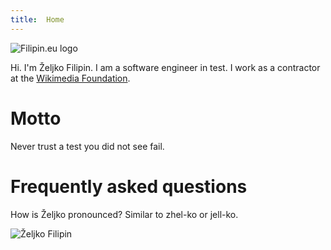 ```yaml
---
title:  Home
---
```

![Filipin.eu logo](assets/filipin.png)

Hi. I'm Željko Filipin. I am a software engineer in test. I work as a contractor at the [Wikimedia Foundation](https://wikimediafoundation.org/).

# Motto

Never trust a test you did not see fail.

# Frequently asked questions

How is Željko pronounced? Similar to zhel-ko or jell-ko.

![Željko Filipin](assets/zeljko_240_240.jpg)
